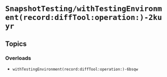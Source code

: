 # ``SnapshotTesting/withTestingEnvironment(record:diffTool:operation:)-2kuyr``

## Topics

### Overloads

- ``withTestingEnvironment(record:diffTool:operation:)-6bsqw``
